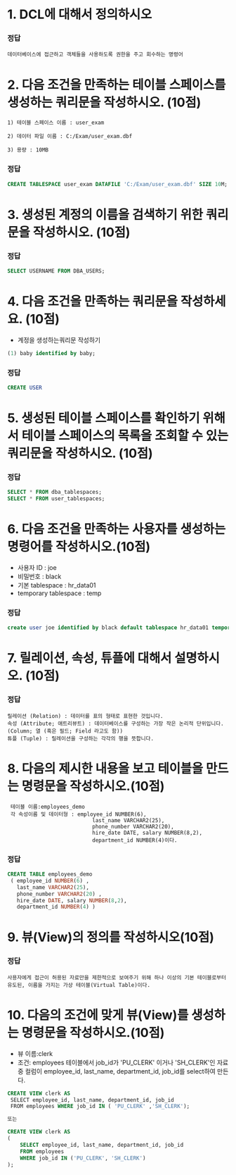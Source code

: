 # 1. DCL에 대해서 정의하시오
### 정답
```
데이터베이스에 접근하고 객체들을 사용하도록 권한을 주고 회수하는 명령어
```

# 2. 다음 조건을 만족하는 테이블 스페이스를 생성하는 쿼리문을 작성하시오. (10점)
    1) 테이블 스페이스 이름 : user_exam

    2) 데이터 파일 이름 : C:/Exam/user_exam.dbf

    3) 용량 : 10MB

### 정답
```sql
CREATE TABLESPACE user_exam DATAFILE 'C:/Exam/user_exam.dbf' SIZE 10M;
```

# 3. 생성된 계정의 이름을 검색하기 위한 쿼리문을 작성하시오. (10점)
### 정답
```sql
SELECT USERNAME FROM DBA_USERS;
```

# 4. 다음 조건을 만족하는 쿼리문을 작성하세요. (10점)
- 계정을 생성하는쿼리문 작성하기

```SQL
(1) baby identified by baby;
```
### 정답
```SQL
CREATE USER
```

# 5. 생성된 테이블 스페이스를 확인하기 위해서 테이블 스페이스의 목록을 조회할 수 있는 쿼리문을 작성하시오. (10점)
### 정답
```sql
SELECT * FROM dba_tablespaces;
SELECT * FROM user_tablespaces;
```

# 6. 다음 조건을 만족하는 사용자를 생성하는 명령어를 작성하시오.(10점)
- 사용자 ID : joe
-  비밀번호 : black
-  기본 tablespace : hr_data01
-  temporary tablespace : temp

### 정답
```sql
create user joe identified by black default tablespace hr_data01 temporary tablespace temp;
```

# 7. 릴레이션, 속성, 튜플에 대해서 설명하시오. (10점)
### 정답
```
릴레이션 (Relation) : 데이터를 표의 형태로 표현한 것입니다.
속성 (Attribute; 애트리뷰트) : 데이터베이스를 구성하는 가장 작은 논리적 단위입니다. (Column; 열 (혹은 필드; Field 라고도 함))
튜플 (Tuple) : 릴레이션을 구성하는 각각의 행을 뜻합니다. 
```

# 8. 다음의 제시한 내용을 보고 테이블을 만드는 명령문을 작성하시오.(10점)

```
 테이블 이름:employees_demo
 각 속성이름 및 데이터형 : employee_id NUMBER(6),
                           last_name VARCHAR2(25), 
                           phone_number VARCHAR2(20),
                           hire_date DATE, salary NUMBER(8,2), 
                           department_id NUMBER(4)이다.
```
### 정답
```sql
CREATE TABLE employees_demo
 ( employee_id NUMBER(6) ,
   last_name VARCHAR2(25),
   phone_number VARCHAR2(20) ,
   hire_date DATE, salary NUMBER(8,2),
   department_id NUMBER(4) )
```

# 9. 뷰(View)의 정의를 작성하시오(10점)

### 정답
```
사용자에게 접근이 허용된 자료만을 제한적으로 보여주기 위해 하나 이상의 기본 테이블로부터 유도된, 이름을 가지는 가상 테이블(Virtual Table)이다.
```

# 10. 다음의 조건에 맞게 뷰(View)를 생성하는 명령문을 작성하시오.(10점)
- 뷰 이름:clerk 
- 조건: employees 테이블에서 job_id가 'PU_CLERK' 이거나 'SH_CLERK'인 자료 중 컬럼이 employee_id, last_name, department_id, job_id를 select하여 만든다.

```sql
CREATE VIEW clerk AS
 SELECT employee_id, last_name, department_id, job_id
 FROM employees WHERE job_id IN ( 'PU_CLERK' ,'SH_CLERK');

또는

CREATE VIEW clerk AS
(
    SELECT employee_id, last_name, department_id, job_id
    FROM employees
    WHERE job_id IN ('PU_CLERK', 'SH_CLERK')
);

```





